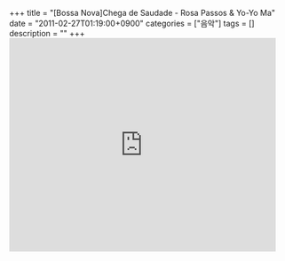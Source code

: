 +++
title = "[Bossa Nova]Chega de Saudade - Rosa Passos & Yo-Yo Ma"
date = "2011-02-27T01:19:00+0900"
categories = ["음악"]
tags = []
description = ""
+++
<span class="copyright_entry" style="display:block;" title="[Bossa Nova]Chega de Saudade - Rosa Passos &amp; Yo-Yo Ma@@**@@http://shed.egloos.com/3586796"></span>
<embed src="http://www.youtube.com/v/RiVo4sbLV8o?fs=1&amp;hl=ko_KR" type="application/x-shockwave-flash" allowscriptaccess="always" allowfullscreen="true" width="480" height="385">
<br> 
<!--
       <rdf:RDF xmlns:rdf="http://www.w3.org/1999/02/22-rdf-syntax-ns#"
		    xmlns:dc="http://purl.org/dc/elements/1.1/"
		    xmlns:trackback="http://madskills.com/public/xml/rss/module/trackback/">
       <rdf:Description
	        rdf:about="http://shed.egloos.com/3586796"
	        dc:identifier="http://shed.egloos.com/3586796"
	        dc:title="[Bossa Nova]Chega de Saudade - Rosa Passos &amp; Yo-Yo Ma"
	        trackback:ping="http://shed.egloos.com/tb/3586796"/>
       </rdf:RDF>
       -->

<ul></ul>